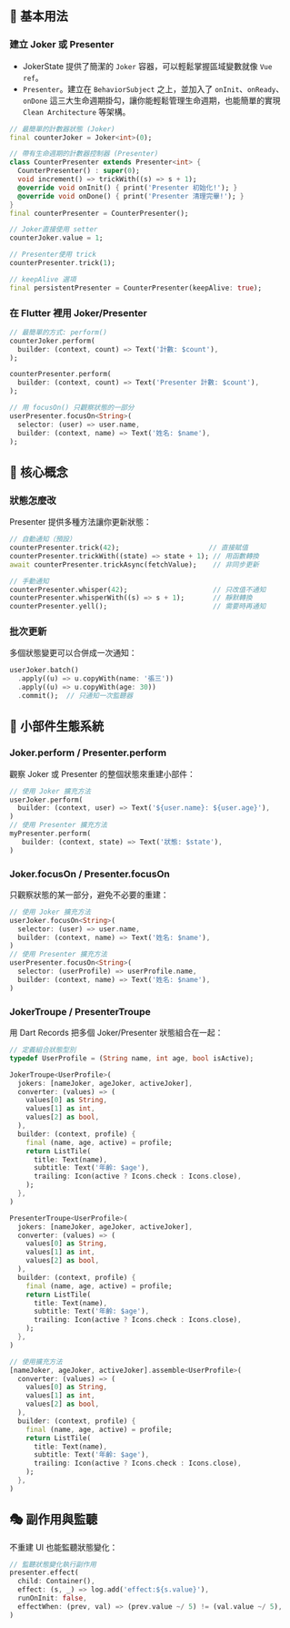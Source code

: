 ## 🎪 基本用法

### 建立 Joker 或 Presenter

- JokerState 提供了簡潔的 `Joker` 容器，可以輕鬆掌握區域變數就像 `Vue ref`。
- `Presenter`。建立在 `BehaviorSubject` 之上，並加入了 `onInit`、`onReady`、`onDone` 這三大生命週期掛勾，讓你能輕鬆管理生命週期，也能簡單的實現 `Clean Architecture` 等架構。

```dart
// 最簡單的計數器狀態 (Joker)
final counterJoker = Joker<int>(0);

// 帶有生命週期的計數器控制器 (Presenter)
class CounterPresenter extends Presenter<int> {
  CounterPresenter() : super(0);
  void increment() => trickWith((s) => s + 1);
  @override void onInit() { print('Presenter 初始化!'); }
  @override void onDone() { print('Presenter 清理完畢!'); }
}
final counterPresenter = CounterPresenter();

// Joker直接使用 setter
counterJoker.value = 1;

// Presenter使用 trick
counterPresenter.trick(1);

// keepAlive 選項
final persistentPresenter = CounterPresenter(keepAlive: true);
```

### 在 Flutter 裡用 Joker/Presenter

```dart
// 最簡單的方式: perform()
counterJoker.perform(
  builder: (context, count) => Text('計數: $count'),
);

counterPresenter.perform(
  builder: (context, count) => Text('Presenter 計數: $count'),
);

// 用 focusOn() 只觀察狀態的一部分
userPresenter.focusOn<String>(
  selector: (user) => user.name,
  builder: (context, name) => Text('姓名: $name'),
);
```

## 🎪 核心概念

### 狀態怎麼改

Presenter 提供多種方法讓你更新狀態：

```dart
// 自動通知（預設）
counterPresenter.trick(42);                      // 直接賦值
counterPresenter.trickWith((state) => state + 1); // 用函數轉換
await counterPresenter.trickAsync(fetchValue);    // 非同步更新

// 手動通知
counterPresenter.whisper(42);                     // 只改值不通知
counterPresenter.whisperWith((s) => s + 1);       // 靜默轉換
counterPresenter.yell();                          // 需要時再通知
```

### 批次更新

多個狀態變更可以合併成一次通知：

```dart
userJoker.batch()
  .apply((u) => u.copyWith(name: '張三'))
  .apply((u) => u.copyWith(age: 30))
  .commit();  // 只通知一次監聽器
```

## 🌉 小部件生態系統

### Joker.perform / Presenter.perform

觀察 Joker 或 Presenter 的整個狀態來重建小部件：

```dart
// 使用 Joker 擴充方法
userJoker.perform(
  builder: (context, user) => Text('${user.name}: ${user.age}'),
)
// 使用 Presenter 擴充方法
myPresenter.perform(
   builder: (context, state) => Text('狀態: $state'),
)
```

### Joker.focusOn / Presenter.focusOn

只觀察狀態的某一部分，避免不必要的重建：

```dart
// 使用 Joker 擴充方法
userJoker.focusOn<String>(
  selector: (user) => user.name,
  builder: (context, name) => Text('姓名: $name'),
)
// 使用 Presenter 擴充方法
userPresenter.focusOn<String>(
  selector: (userProfile) => userProfile.name,
  builder: (context, name) => Text('姓名: $name'),
)
```

### JokerTroupe / PresenterTroupe

用 Dart Records 把多個 Joker/Presenter 狀態組合在一起：

```dart
// 定義組合狀態型別
typedef UserProfile = (String name, int age, bool isActive);

JokerTroupe<UserProfile>(
  jokers: [nameJoker, ageJoker, activeJoker],
  converter: (values) => (
    values[0] as String,
    values[1] as int,
    values[2] as bool,
  ),
  builder: (context, profile) {
    final (name, age, active) = profile;
    return ListTile(
      title: Text(name),
      subtitle: Text('年齡: $age'),
      trailing: Icon(active ? Icons.check : Icons.close),
    );
  },
)

PresenterTroupe<UserProfile>(
  jokers: [nameJoker, ageJoker, activeJoker],
  converter: (values) => (
    values[0] as String,
    values[1] as int,
    values[2] as bool,
  ),
  builder: (context, profile) {
    final (name, age, active) = profile;
    return ListTile(
      title: Text(name),
      subtitle: Text('年齡: $age'),
      trailing: Icon(active ? Icons.check : Icons.close),
    );
  },
)

// 使用擴充方法
[nameJoker, ageJoker, activeJoker].assemble<UserProfile>(
  converter: (values) => (
    values[0] as String,
    values[1] as int,
    values[2] as bool,
  ),
  builder: (context, profile) {
    final (name, age, active) = profile;
    return ListTile(
      title: Text(name),
      subtitle: Text('年齡: $age'),
      trailing: Icon(active ? Icons.check : Icons.close),
    );
  },
)
```

## 🎭 副作用與監聽

不重建 UI 也能監聽狀態變化：

```dart
// 監聽狀態變化執行副作用
presenter.effect(
  child: Container(),
  effect: (s, _) => log.add('effect:${s.value}'),
  runOnInit: false,
  effectWhen: (prev, val) => (prev.value ~/ 5) != (val.value ~/ 5),
)
```
